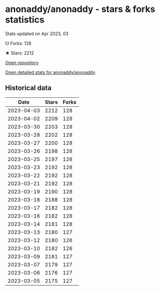 # anonaddy/anonaddy - stars & forks statistics

Stats updated on Apr 2023, 03

☋ Forks: 128

★ Stars: 2212

[Open repository](https://github.com/anonaddy/anonaddy)

[Open detailed stats for anonaddy/anonaddy](https://reviewgithub.com/rep/anonaddy/anonaddy)

## Historical data
| Date | Stars | Forks |
|------|-------|-------|
| 2023-04-03 | 2212 | 128 | 
| 2023-04-02 | 2209 | 128 | 
| 2023-03-30 | 2203 | 128 | 
| 2023-03-28 | 2202 | 128 | 
| 2023-03-27 | 2200 | 128 | 
| 2023-03-26 | 2198 | 128 | 
| 2023-03-25 | 2197 | 128 | 
| 2023-03-23 | 2192 | 128 | 
| 2023-03-22 | 2192 | 128 | 
| 2023-03-21 | 2192 | 128 | 
| 2023-03-19 | 2190 | 128 | 
| 2023-03-18 | 2188 | 128 | 
| 2023-03-17 | 2182 | 128 | 
| 2023-03-16 | 2182 | 128 | 
| 2023-03-14 | 2181 | 128 | 
| 2023-03-13 | 2180 | 127 | 
| 2023-03-12 | 2180 | 126 | 
| 2023-03-10 | 2182 | 126 | 
| 2023-03-09 | 2181 | 127 | 
| 2023-03-07 | 2179 | 127 | 
| 2023-03-06 | 2176 | 127 | 
| 2023-03-05 | 2175 | 127 | 

